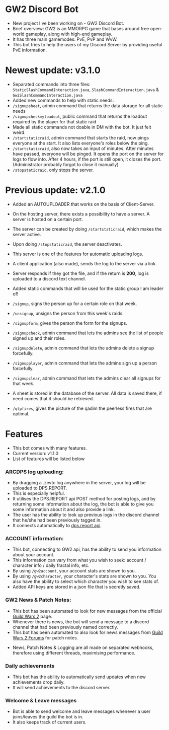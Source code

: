 # GW2 Discord Bot
- New project I've been working on - GW2 Discord Bot.
- Brief overview: GW2 is an MMORPG game that bases around free open-world gameplay, along with high-end gameplay.
- It has three main gamemodes: PvE, PvP and WvW. 
- This bot tries to help the users of my Discord Server by providing useful PvE information.

# Newest update: v3.1.0
- Separated commands into three files: `StaticSlashCommandInteraction.java`, `SlashCommandInteraction.java` & `Gw2SlashCommandInteraction.java`
- Added new commands to help with static needs:
- `/signupsheet`, admin command that returns the data storage for all static needs
- `/signupcheckmyloadout`, public command that returns the loadout required by the player for that static raid
- Made all static commands not doable in DM with the bot. It just felt weird.
- `/startstaticraid`, admin command that starts the raid, now pings everyone at the start. It also lists everyone's roles below the ping.
- `/startstaticraid`, also now takes an input of minutes. After minutes have passed, everyone will be pinged. It opens the port on the server for logs to flow into. After 4 hours, if the port is still open, it closes the port. (Administrator probably forgot to close it manually)
- `/stopstaticraid`, only stops the server.

# Previous update: v2.1.0
- Added an AUTOUPLOADER that works on the basis of Client-Server.
- On the hosting server, there exists a possibility to have a server. A server is hosted on a certain port.
- The server can be created by doing `/startstaticraid`, which makes the server active.
- Upon doing `/stopstaticraid`, the server deactivates.
- This server is one of the features for automatic uploading logs.
- A client application (also made), sends the log to the server via a link.
- Server responds if they got the file, and if the return is **200**, log is uploaded to a discord text channel.

- Added static commands that will be used for the static group I am leader of!
- `/signup`, signs the person up for a certain role on that week.
- `/unsignup`, unsigns the person from this week's raids.
- `/signupform`, gives the person the form for the signups.

- `/signupcheck`, admin command that lets the admins see the list of people signed up and their roles.
- `/signupdelete`, admin command that lets the admins delete a signup forcefully.
- `/signupplayer`, admin command that lets the admins sign up a person forcefully.
- `/signupclear`, admin command that lets the admins clear all signups for that week.

- A sheet is stored in the database of the server. All data is saved there, if need comes that it should be retrieved.

- `/qtpfires`, gives the picture of the qadim the peerless fires that are optimal.

# Features
- This bot comes with many features.
- Current version: v1.1.0
- List of features will be listed below

### ARCDPS log uploading: 
* By dragging a .zevtc log anywhere in the server, your log will be uploaded to DPS.REPORT.
* This is especially helpful.
* It utilises the DPS.REPORT api POST method for posting logs, and by returning some information about the log, the bot is able to give you some information about it and also provide a link.
* The user has the ability to look up previous logs in the discord channel that he/she had been previously tagged in.
* It connects automatically to [dps.report api](https://dps.report/api).

### ACCOUNT information:
* This bot, connecting to GW2 api, has the ability to send you information about your account.
* This information can vary from what you wish to seek: account / character info / daily fractal info, etc.
* By using `/gw2account`, your account stats are shown to you.
* By using `/gw2character`, your character's stats are shown to you. You also have the ability to select which character you wish to see stats of.
* Added API keys are stored in a json file that is secretly saved.

### GW2 News & Patch Notes:
* This bot has been automated to look for new messages from the official [Guild Wars 2](https://www.guildwars2.com/en-gb/) page.
* Whenever there is news, the bot will send a message to a discord channel that had been previously named correctly.
* This bot has been automated to also look for news messages from [Guild Wars 2 Forums](https://en-forum.guildwars2.com/forum/6-game-update-notes/) for patch notes.

- News, Patch Notes & Logging are all made on separated webhooks, therefore using different threads, maximising performance.

### Daily achievements
* This bot has the ability to automatically send updates when new achievements drop daily.
* It will send achievements to the discord server.

### Welcome & Leave messages
* Bot is able to send welcome and leave messages whenever a user joins/leaves the guild the bot is in.
* It also keeps track of current users.